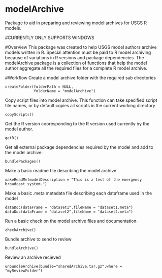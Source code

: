 # modelArchive
Package to aid in preparing and reviewing model archives for USGS R models.

#CURRENTLY ONLY SUPPORTS WINDOWS

#Overview
This package was created to help USGS model authors archive models written in R. Special attention must be paid to R model archiving because of variations in R versions and package dependencies. The modelArchive package is a collection of functions that help the model author aggregate all the required files for a complete R model archive.

#Workflow
Create a model archive folder with the required sub directories

```{r, eval=FALSE}
createFolder(folderPath = NULL,
             folderName = "modelArchive")
```

Copy script files into model archive. This function can take specified script file names, or by default copies all scripts in the current working directory

```{r, eval=FALSE}
copyScripts()
```

Get the R version cooresponding to the R version used currently by the model author.

```{r, eval=FALSE}
getR()
```

Get all external package dependencies required by the model and add to the model archive.

```{r, eval=FALSE}
bundlePackages()
```

Make a basic readme file describing the model archive

```{r, eval=FALSE}
makeReadMe(modelDescription = "This is a test of the emergency broadcast system.")
```

Make a basic .meta metadata file describing each dataframe used in the model

```{r, eval=FALSE}
dataDoc(dataFrame = "dataset1",fileName = "dataset1.meta")
dataDoc(dataFrame = "dataset2",fileName = "dataset2.meta")
```

Run a basic check on the model archive files and documentation

```{r, eval=FALSE}
checkArchive()
```

Bundle archive to send to review

```{r, eval=FALSE}
bundleArchive()
```

Review an archive recieved

```{r, eval=FALSE}
unbundleArchive(bundle="sharedArchive.tar.gz",where = "myReviewFolder")
```
